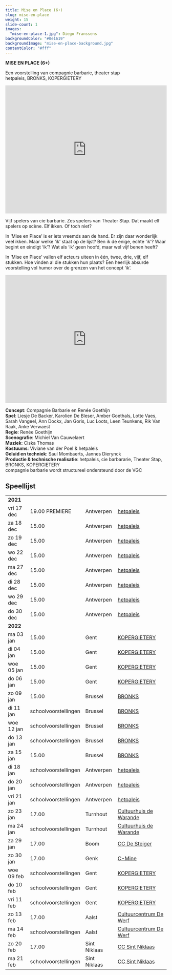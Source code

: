 ```yaml
---
title: Mise en Place (6+)
slug: mise-en-place
weight: 15
slide-count: 1
images:
  "mise-en-place-1.jpg": Diego Franssens
backgroundColor: "#0e1619"
backgroundImage: "mise-en-place-background.jpg"
contentColor: "#fff"
---
```

<style>
    #main {
        background-repeat: repeat;
    }
    .speellijst a {
      border-bottom-color: rgba(255, 255, 255, 0.4);
    }
</style>
**MISE EN PLACE (6+)**<br>

Een voorstelling van compagnie barbarie, theater stap<br>
hetpaleis, BRONKS, KOPERGIETERY

<iframe src="https://player.vimeo.com/video/579072479" width="100%" height="400" frameborder="0" allow="autoplay; fullscreen; picture-in-picture" allowfullscreen></iframe>

Vijf spelers van cie barbarie.
Zes spelers van Theater Stap.
Dat maakt elf spelers op scène.
Elf ikken.
Of toch niet?

In ‘Mise en Place’ is er iets vreemds aan de hand.
Er zijn daar wonderlijk veel ikken.
Maar welke ‘ik’ staat op de lijst?
Ben ik de enige, echte ‘ik’?
Waar begint en eindigt ‘ik’?
Wat als ‘ik’ geen hoofd, maar wel vijf benen heeft?

In ‘Mise en Place’ vallen elf acteurs uiteen in één, twee, drie, vijf, elf stukken. 
Hoe vinden al die stukken hun plaats? 
Een heerlijk absurde voorstelling vol humor over de grenzen van het concept ‘ik’. 

<iframe src="https://player.vimeo.com/video/579072869" width="100%" height="400" frameborder="0" allow="autoplay; fullscreen; picture-in-picture" allowfullscreen></iframe>

**Concept**: Compagnie Barbarie en Renée Goethijn<br>
**Spel**: Liesje De Backer, Karolien De Bleser, Amber Goethals, Lotte Vaes, Sarah Vangeel, Ann Dockx, Jan Goris, Luc Loots, Leen Teunkens, Rik Van Raak, Anke Verwaest<br>
**Regie**: Renée Goethijn<br>
**Scenografie**: Michiel Van Cauwelaert<br>
**Muziek**: Ciska Thomas<br>
**Kostuums**: Viviane van der Poel &amp; hetpaleis<br>
**Geluid en techniek**: Saul Mombaerts, Jannes Dierynck<br>
**Productie &amp; technische realisatie**: hetpaleis, cie barbararie, Theater Stap, BRONKS, KOPERGIETERY<br>
compagnie barbarie wordt structureel ondersteund door de VGC

## Speellijst
<div class="table-responsive">
<table class="speellijst">
<tr><td colspan="5"><strong>2021</strong></td></tr>
<tr><td>vri 17 dec</td><td>19.00 PREMIERE</td><td>Antwerpen</td><td><a href="https://www.hetpaleis.be/">hetpaleis</a></td></tr>
<tr><td>za 18 dec</td><td>15.00</td><td>Antwerpen</td><td><a href="https://www.hetpaleis.be/">hetpaleis</a></td></tr>
<tr><td>zo 19 dec</td><td>15.00</td><td>Antwerpen</td><td><a href="https://www.hetpaleis.be/">hetpaleis</a></td></tr>
<tr><td>wo 22 dec</td><td>15.00</td><td>Antwerpen</td><td><a href="https://www.hetpaleis.be/">hetpaleis</a></td></tr>
<tr><td>ma 27 dec</td><td>15.00</td><td>Antwerpen</td><td><a href="https://www.hetpaleis.be/">hetpaleis</a></td></tr>
<tr><td>di 28 dec</td><td>15.00</td><td>Antwerpen</td><td><a href="https://www.hetpaleis.be/">hetpaleis</a></td></tr>
<tr><td>wo 29 dec</td><td>15.00</td><td>Antwerpen</td><td><a href="https://www.hetpaleis.be/">hetpaleis</a></td></tr>
<tr><td>do 30 dec</td><td>15.00</td><td>Antwerpen</td><td><a href="https://www.hetpaleis.be/">hetpaleis</a></td></tr>

<tr><td colspan="5"><strong>2022</strong></td></tr>
<tr><td>ma 03 jan</td><td>15.00</td><td>Gent</td><td><a href="https://www.kopergietery.be/">KOPERGIETERY</a></td></tr>
<tr><td>di 04 jan</td><td>15.00</td><td>Gent</td><td><a href="https://www.kopergietery.be/">KOPERGIETERY</a></td></tr>
<tr><td>woe 05 jan</td><td>15.00</td><td>Gent</td><td><a href="https://www.kopergietery.be/">KOPERGIETERY</a></td></tr>
<tr><td>do 06 jan</td><td>15.00</td><td>Gent</td><td><a href="https://www.kopergietery.be/">KOPERGIETERY</a></td></tr>
<tr><td>zo 09 jan</td><td>15.00</td><td>Brussel</td><td><a href="https://www.bronks.be/">BRONKS</a></td></tr>
<tr><td>di 11 jan</td><td>schoolvoorstellingen</td><td>Brussel</td><td><a href="https://www.bronks.be/">BRONKS</a></td></tr>
<tr><td>woe 12 jan</td><td>schoolvoorstellingen</td><td>Brussel</td><td><a href="https://www.bronks.be/">BRONKS</a></td></tr>
<tr><td>do 13 jan</td><td>schoolvoorstellingen</td><td>Brussel</td><td><a href="https://www.bronks.be/">BRONKS</a></td></tr>
<tr><td>za 15 jan</td><td>15.00</td><td>Brussel</td><td><a href="https://www.bronks.be/">BRONKS</a></td></tr>
<tr><td>di 18 jan</td><td>schoolvoorstellingen</td><td>Antwerpen</td><td><a href="https://www.hetpaleis.be/">hetpaleis</a></td></tr>
<tr><td>do 20 jan</td><td>schoolvoorstellingen</td><td>Antwerpen</td><td><a href="https://www.hetpaleis.be/">hetpaleis</a></td></tr>
<tr><td>vri 21 jan</td><td>schoolvoorstellingen</td><td>Antwerpen</td><td><a href="https://www.hetpaleis.be/">hetpaleis</a></td></tr>
<tr><td>zo 23 jan</td><td>17.00</td><td>Turnhout</td><td><a href="https://www.warande.be/">Cultuurhuis de Warande</a></td></tr>
<tr><td>ma 24 jan</td><td>schoolvoorstellingen</td><td>Turnhout</td><td><a href="https://www.warande.be/">Cultuurhuis de Warande</a></td></tr>
<tr><td>za 29 jan</td><td>17.00</td><td>Boom</td><td><a href="https://www.desteigerboom.be/">CC De Steiger</a></td></tr>
<tr><td>zo 30 jan</td><td>17.00</td><td>Genk</td><td><a href="https://www.c-mine.be/">C-Mine</a></td></tr>
<tr><td>woe 09 feb</td><td>schoolvoorstellingen</td><td>Gent</td><td><a href="https://www.kopergietery.be/">KOPERGIETERY</a></td></tr>
<tr><td>do 10 feb</td><td>schoolvoorstellingen</td><td>Gent</td><td><a href="https://www.kopergietery.be/">KOPERGIETERY</a></td></tr>
<tr><td>vri 11 feb</td><td>schoolvoorstellingen</td><td>Gent</td><td><a href="https://www.kopergietery.be/">KOPERGIETERY</a></td></tr>
<tr><td>zo 13 feb</td><td>17.00</td><td>Aalst</td><td><a href="https://www.ccdewerf.be/">Cultuurcentrum De Werf</a></td></tr>
<tr><td>ma 14 feb</td><td>schoolvoorstellingen</td><td>Aalst</td><td><a href="https://www.ccdewerf.be/">Cultuurcentrum De Werf</a></td></tr>
<tr><td>zo 20 feb</td><td>17.00</td><td>Sint Niklaas</td><td><a href="https://www.ccsint-niklaas.be/">CC Sint Niklaas</a></td></tr>
<tr><td>ma 21 feb</td><td>schoolvoorstellingen</td><td>Sint Niklaas</td><td><a href="https://www.ccsint-niklaas.be/">CC Sint Niklaas</a></td></tr>  

</table>
</div>
  

